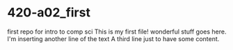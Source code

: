# 420-a02_first
first repo for intro to comp sci
This is my first file!
wonderful stuff goes here.
I'm inserting another line of the text
A third line just to have some content. 